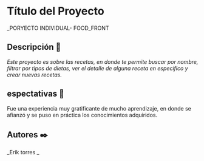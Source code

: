 # Título del Proyecto
_PORYECTO INDIVIDUAL- FOOD_FRONT

## Descripción 🚀
_Este proyecto es sobre las recetas, en donde te permite buscar por nombre, filtrar por tipos de dietas, ver el detalle de alguna receta en específico y crear nuevas recetas._

## espectativas 🥇
Fue una experiencia muy gratificante de mucho aprendizaje, en donde se afianzó y se puso en práctica los conocimientos adquiridos.

## Autores ✒️
_Erik torres _
